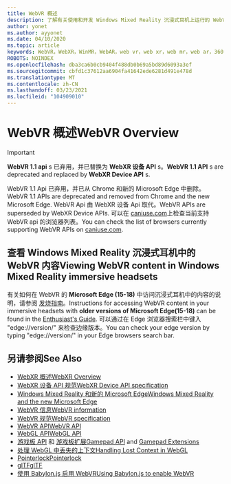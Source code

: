 ```yaml
---
title: WebVR 概述
description: 了解有关使用和开发 Windows Mixed Reality 沉浸式耳机上运行的 WebVR 应用程序的基础知识。
author: yonet
ms.author: ayyonet
ms.date: 04/10/2020
ms.topic: article
keywords: WebVR，WebXR，WinMR，WebAR，web vr，web xr，web mr，web ar，360，360视频，360视频，360照片，360照片，360内容，沉浸式 web，immersiveweb，IW
ROBOTS: NOINDEX
ms.openlocfilehash: dba3ca6b0cb9404f488db0b69a5bd89d6093a3ef
ms.sourcegitcommit: cbfd1c37612aa6904fa41642ede6281d491e478d
ms.translationtype: MT
ms.contentlocale: zh-CN
ms.lasthandoff: 03/23/2021
ms.locfileid: "104909010"
---
```

# <a name="webvr-overview"></a><span data-ttu-id="3d9ed-104">WebVR 概述</span><span class="sxs-lookup"><span data-stu-id="3d9ed-104">WebVR Overview</span></span>

> [!IMPORTANT]
> <span data-ttu-id="3d9ed-105">**WebVR 1.1 api** s 已弃用，并已替换为 **WebXR 设备 API** s。</span><span class="sxs-lookup"><span data-stu-id="3d9ed-105">**WebVR 1.1 API** s are deprecated and replaced by **WebXR Device API** s.</span></span>

<span data-ttu-id="3d9ed-106">WebVR 1.1 Api 已弃用，并已从 Chrome 和新的 Microsoft Edge 中删除。</span><span class="sxs-lookup"><span data-stu-id="3d9ed-106">WebVR 1.1 APIs are deprecated and removed from Chrome and the new Microsoft Edge.</span></span> <span data-ttu-id="3d9ed-107">WebVR Api 由 WebXR 设备 Api 取代。</span><span class="sxs-lookup"><span data-stu-id="3d9ed-107">WebVR APIs are superseded by WebXR Device APIs.</span></span> <span data-ttu-id="3d9ed-108">可以在 [caniuse.com](https://caniuse.com/#search=webvr)上检查当前支持 WebVR api 的浏览器列表。</span><span class="sxs-lookup"><span data-stu-id="3d9ed-108">You can check the list of browsers currently supporting WebVR APIs on [caniuse.com](https://caniuse.com/#search=webvr).</span></span>

## <a name="viewing-webvr-content-in-windows-mixed-reality-immersive-headsets"></a><span data-ttu-id="3d9ed-109">查看 Windows Mixed Reality 沉浸式耳机中的 WebVR 内容</span><span class="sxs-lookup"><span data-stu-id="3d9ed-109">Viewing WebVR content in Windows Mixed Reality immersive headsets</span></span>

<span data-ttu-id="3d9ed-110">有关如何在 WebVR 的 **Microsoft Edge (15-18)** 中访问沉浸式耳机中的内容的说明，请参阅 [发烧指南](/windows/mixed-reality/enthusiast-guide/webvr)。</span><span class="sxs-lookup"><span data-stu-id="3d9ed-110">Instructions for accessing WebVR content in your immersive headsets with **older versions of Microsoft Edge(15-18)** can be found in the [Enthusiast's Guide](/windows/mixed-reality/enthusiast-guide/webvr).</span></span> <span data-ttu-id="3d9ed-111">可以通过在 Edge 浏览器搜索栏中键入 "edge://version/" 来检查边缘版本。</span><span class="sxs-lookup"><span data-stu-id="3d9ed-111">You can check your edge version by typing "edge://version/" in your Edge browsers search bar.</span></span>

## <a name="see-also"></a><span data-ttu-id="3d9ed-112">另请参阅</span><span class="sxs-lookup"><span data-stu-id="3d9ed-112">See Also</span></span>

* [<span data-ttu-id="3d9ed-113">WebXR 概述</span><span class="sxs-lookup"><span data-stu-id="3d9ed-113">WebXR Overview</span></span>](webxr-overview.md)
* [<span data-ttu-id="3d9ed-114">WebXR 设备 API 规范</span><span class="sxs-lookup"><span data-stu-id="3d9ed-114">WebXR Device API specification</span></span>](https://immersive-web.github.io/webxr/)
* [<span data-ttu-id="3d9ed-115">Windows Mixed Reality 和新的 Microsoft Edge</span><span class="sxs-lookup"><span data-stu-id="3d9ed-115">Windows Mixed Reality and the new Microsoft Edge</span></span>](/windows/mixed-reality/new-microsoft-edge)
* [<span data-ttu-id="3d9ed-116">WebVR 信息</span><span class="sxs-lookup"><span data-stu-id="3d9ed-116">WebVR information</span></span>](https://webvr.info)
* [<span data-ttu-id="3d9ed-117">WebVR 规范</span><span class="sxs-lookup"><span data-stu-id="3d9ed-117">WebVR specification</span></span>](https://w3c.github.io/webvr/)
* <span data-ttu-id="3d9ed-118">[WebVR API](/previous-versions//mt806281(v=vs.85))</span><span class="sxs-lookup"><span data-stu-id="3d9ed-118">[WebVR API](/previous-versions//mt806281(v=vs.85))</span></span>
* <span data-ttu-id="3d9ed-119">[WebGL API](/previous-versions/windows/internet-explorer/ie-developer/dev-guides/bg182648(v=vs.85))</span><span class="sxs-lookup"><span data-stu-id="3d9ed-119">[WebGL API](/previous-versions/windows/internet-explorer/ie-developer/dev-guides/bg182648(v=vs.85))</span></span>
* <span data-ttu-id="3d9ed-120">[游戏板 API](https://msdn.microsoft.com/library/dn743630(v=vs.85).aspx) 和 [游戏板扩展](https://w3c.github.io/gamepad/extensions.html)</span><span class="sxs-lookup"><span data-stu-id="3d9ed-120">[Gamepad API](https://msdn.microsoft.com/library/dn743630(v=vs.85).aspx) and [Gamepad Extensions](https://w3c.github.io/gamepad/extensions.html)</span></span>
* [<span data-ttu-id="3d9ed-121">处理 WebGL 中丢失的上下文</span><span class="sxs-lookup"><span data-stu-id="3d9ed-121">Handling Lost Context in WebGL</span></span>](https://www.khronos.org/webgl/wiki/HandlingContextLost)
* [<span data-ttu-id="3d9ed-122">Pointerlock</span><span class="sxs-lookup"><span data-stu-id="3d9ed-122">Pointerlock</span></span>](https://www.w3.org/TR/pointerlock/)
* [<span data-ttu-id="3d9ed-123">glTF</span><span class="sxs-lookup"><span data-stu-id="3d9ed-123">glTF</span></span>](https://www.khronos.org/gltf)
* [<span data-ttu-id="3d9ed-124">使用 Babylon.js 启用 WebVR</span><span class="sxs-lookup"><span data-stu-id="3d9ed-124">Using Babylon.js to enable WebVR</span></span>](/windows/uwp/get-started/adding-webvr-to-a-babylonjs-game)